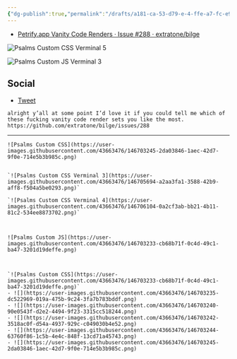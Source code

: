 ```yaml
---
{"dg-publish":true,"permalink":"/drafts/a181-ca-53-d79-e-4-ffe-a7-fc-e98-dbeb-9-a200/","dgHomeLink":true,"dgPassFrontmatter":false}
---
```


- [Petrify.app Vanity Code Renders · Issue #288 · extratone/bilge](https://github.com/extratone/bilge/issues/288)

![Psalms Custom CSS Verminal 5](https://user-images.githubusercontent.com/43663476/146706508-2b156f79-e6b6-4e9f-94d0-327d1f6c8c05.png)

![Psalms Custom JS Verminal 3](https://user-images.githubusercontent.com/43663476/146706601-2d1eba11-5d49-41e0-82df-76b9587d52fc.png)

## Social
- [Tweet](https://twitter.com/NeoYokel/status/1472760205226217473)
```
alright y’all at some point I’d love it if you could tell me which of these fucking vanity code render sets you like the most. https://github.com/extratone/bilge/issues/288
```
---
```
![Psalms Custom CSS](https://user-images.githubusercontent.com/43663476/146703245-2da03846-1aec-42d7-9f0e-714e5b3b985c.png)


`![Psalms Custom CSS Verminal 3](https://user-images.githubusercontent.com/43663476/146705694-a2aa3fa1-3588-42b9-aff8-f504a5be0293.png)`

`![Psalms Custom CSS Verminal 4](https://user-images.githubusercontent.com/43663476/146706104-0a2cf3ab-bb21-4b11-81c2-534ee8873702.png)`



![Psalms Custom JS](https://user-images.githubusercontent.com/43663476/146703233-cb68b71f-0c4d-49c1-ba47-3201d19deffe.png)



`![Psalms Custom CSS](https://user-images.githubusercontent.com/43663476/146703233-cb68b71f-0c4d-49c1-ba47-3201d19deffe.png)`
- ![](https://user-images.githubusercontent.com/43663476/146703235-dc522969-019a-475b-9c24-3fa7b783bddf.png)
- ![](https://user-images.githubusercontent.com/43663476/146703240-90e0543f-d2e2-4494-9f23-3315cc518244.png)
- ![](https://user-images.githubusercontent.com/43663476/146703242-3518ac0f-d54a-4937-929c-c049030b4e52.png)
- ![](https://user-images.githubusercontent.com/43663476/146703244-63760f86-1c5b-4e4c-848f-13cd71a45743.png)
- ![](https://user-images.githubusercontent.com/43663476/146703245-2da03846-1aec-42d7-9f0e-714e5b3b985c.png)
```